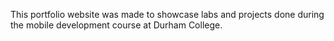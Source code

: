 This portfolio website was made to showcase labs and projects done during the mobile development course at Durham College.
